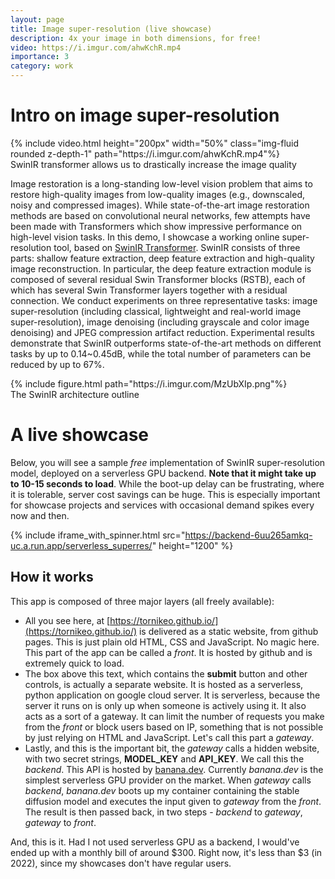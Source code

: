 ```yaml
---
layout: page
title: Image super-resolution (live showcase)
description: 4x your image in both dimensions, for free!
video: https://i.imgur.com/ahwKchR.mp4
importance: 3
category: work
---
```


# Intro on image super-resolution

<div class="row" style="justify-content:center;">
    <div class="col" >
        {% include video.html  height="200px" width="50%" class="img-fluid rounded z-depth-1" path="https://i.imgur.com/ahwKchR.mp4"%}
    </div>
</div>
<div class="caption" >
    SwinIR transformer allows us to drastically increase the image quality
</div>

Image restoration is a long-standing low-level vision problem that aims to restore high-quality images from low-quality images (e.g., downscaled, noisy and compressed images). While state-of-the-art image restoration methods are based on convolutional neural networks, few attempts have been made with Transformers which show impressive performance on high-level vision tasks. 
In this demo, I showcase a working online super-resolution tool, based on [SwinIR Transformer](https://github.com/JingyunLiang/SwinIR). SwinIR consists of three parts: shallow feature extraction, deep feature extraction and high-quality image reconstruction. In particular, the deep feature extraction module is composed of several residual Swin Transformer blocks (RSTB), each of which has several Swin Transformer layers together with a residual connection. We conduct experiments on three representative tasks: image super-resolution (including classical, lightweight and real-world image super-resolution), image denoising (including grayscale and color image denoising) and JPEG compression artifact reduction. Experimental results demonstrate that SwinIR outperforms state-of-the-art methods on different tasks by up to 0.14~0.45dB, while the total number of parameters can be reduced by up to 67%.

<div class="row" style="justify-content:center;">
    <div class="col" >
        {% include figure.html path="https://i.imgur.com/MzUbXIp.png"%}
    </div>
</div>
<div class="caption" >
    The SwinIR architecture outline
</div>

# A live showcase
Below, you will see a sample *free* implementation of SwinIR super-resolution model, deployed on a serverless GPU backend. **Note that it might take up to 10-15 seconds to load**. While the boot-up delay can be frustrating, where it is tolerable, server cost savings can be huge. This is especially important for showcase projects and services with occasional demand spikes every now and then. 

{% include iframe_with_spinner.html src="https://backend-6uu265amkq-uc.a.run.app/serverless_superres/" height="1200" %}

## How it works

This app is composed of three major layers (all freely available): 
- All you see here, at [https://tornikeo.github.io/](https://tornikeo.github.io/) is delivered as a static website, from github pages. This is just plain old HTML, CSS and JavaScript. No magic here. This part of the app can be called a *front*. It is hosted by github and is extremely quick to load. 
- The box above this text, which contains the **submit** button and other controls, is actually a separate website. It is hosted as a serverless, python application on google cloud server. It is serverless, because the server it runs on is only up when someone is actively using it. It also acts as a sort of a gateway. It can limit the number of requests you make from the *front* or block users based on IP, something that is not possible by just relying on HTML and JavaScript. Let's call this part a *gateway*.
- Lastly, and this is the important bit, the *gateway* calls a hidden website, with two secret strings, **MODEL_KEY** and **API_KEY**. We call this the *backend*. This API is hosted by [banana.dev](https://www.banana.dev/). Currently *banana.dev* is the simplest serverless GPU provider on the market. When *gateway* calls *backend*, *banana.dev* boots up my container containing the stable diffusion model and executes the input given to *gateway* from the *front*. The result is then passed back, in two steps - *backend* to *gateway*, *gateway* to *front*.

And, this is it. Had I not used serverless GPU as a backend, I would've ended up with a monthly bill of around $300. Right now, it's less than $3 (in 2022), since my showcases don't have regular users. 
